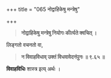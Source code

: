 +++
title = "065 नोद्वाहिकेषु मन्त्रेषु"

+++

> **नोद्वाहिकेषु मन्त्रेषु नियोगः कीर्त्यते क्वचित् ।**

लिङ्गतो वचनतो वा,

> **न विवाहविधाव् उक्तं विधवावेदनंपुनः  ॥ ९.६५ ॥**

**विवाहविधिः** शास्त्र इत्य् अर्थः ।